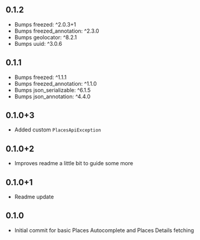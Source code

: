 ## 0.1.2
- Bumps freezed: ^2.0.3+1
- Bumps freezed_annotation: ^2.3.0
- Bumps geolocator: ^8.2.1
- Bumps uuid: ^3.0.6

## 0.1.1

- Bumps freezed: ^1.1.1
- Bumps freezed_annotation: ^1.1.0
- Bumps json_serializable: ^6.1.5
- Bumps json_annotation: ^4.4.0

## 0.1.0+3

- Added custom `PlacesApiException`

## 0.1.0+2

- Improves readme a little bit to guide some more

## 0.1.0+1

- Readme update

## 0.1.0

- Initial commit for basic Places Autocomplete and Places Details fetching
